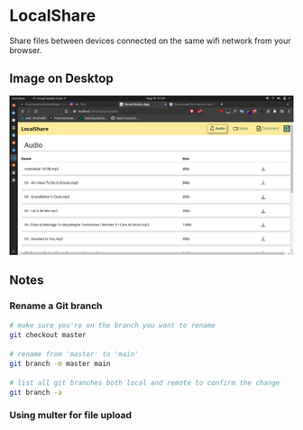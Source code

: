# LocalShare 
Share files between devices connected on the same wifi network from your browser.
## Image on Desktop
![](./frontend/src/assets/images/desktop1.png)

## Notes
### Rename a Git branch
```bash
# make sure you're on the branch you want to rename
git checkout master

# rename from 'master' to 'main'
git branch -m master main

# list all git branches both local and remote to confirm the change
git branch -a
```

### Using multer for file upload

